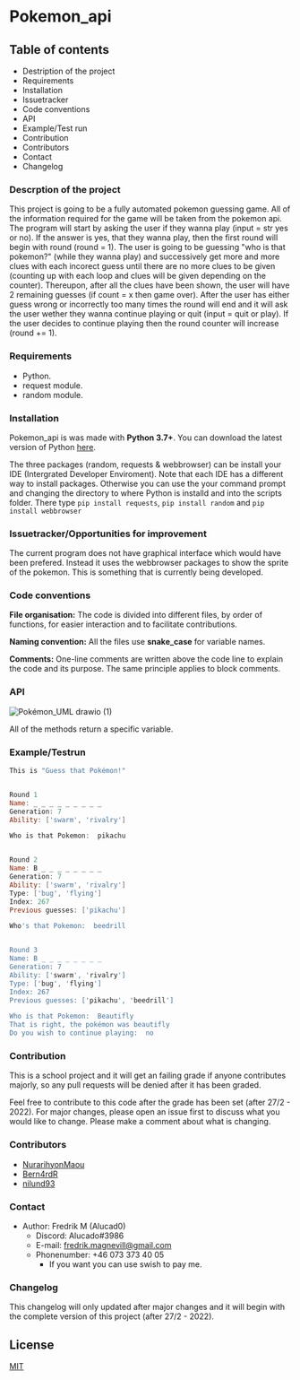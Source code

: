 # Pokemon_api

## Table of contents

- Destription of the project
- Requirements
- Installation
- Issuetracker
- Code conventions
- API
- Example/Test run
- Contribution
- Contributors
- Contact
- Changelog

### Descrption of the project

This project is going to be a fully automated pokemon guessing game. 
All of the information required for the game will be taken from the pokemon api. 
The program will start by asking the user if they wanna play (input = str yes or no). 
If the answer is yes, that they wanna play, then the first round will begin with round (round = 1). 
The user is going to be guessing "who is that pokemon?" (while they wanna play) and successively get more and more clues with each incorect guess until there are no more clues to be given (counting up with each loop and clues will be given depending on the counter). 
Thereupon, after all the clues have been shown, the user will have 2 remaining guesses (if count = x then game over). 
After the user has either guess wrong or incorrectly too many times the round will end and it will ask the user wether they wanna continue playing or quit (input = quit or play). 
If the user decides to continue playing then the round counter will increase (round += 1). 

### Requirements

- Python.
- request module.
- random module.

### Installation

Pokemon_api is was made with __Python 3.7+__. You can download the latest version of Python [here](https://www.python.org/downloads/).

The three packages (random, requests & webbrowser) can be install your IDE (Intergrated Developer Enviroment). 
Note that each IDE has a different way to install packages. 
Otherwise you can use the your command prompt and changing the directory to where Python is installd and into the scripts folder. 
There type `pip install requests`, `pip install random` and `pip install webbrowser`

### Issuetracker/Opportunities for improvement

The current program does not have graphical interface which would have been prefered. Instead it uses the webbrowser packages to show the sprite of the pokemon. This is something that is currently being developed.

### Code conventions

**File organisation:** The code is divided into different files, by order of functions, for easier interaction and to facilitate contributions.

**Naming convention:** All the files use **snake_case** for variable names.

**Comments:** One-line comments are written above the code line to explain the code and its purpose. The same principle applies to block comments.

### API

![Pokémon_UML drawio (1)](https://user-images.githubusercontent.com/96413210/154050589-eab9e130-c8b2-4807-909c-2dabcf3277f5.png)

All of the methods return a specific variable. 

### Example/Testrun

```powershell
This is "Guess that Pokémon!"


Round 1
Name: _ _ _ _ _ _ _ _ _      
Generation: 7
Ability: ['swarm', 'rivalry']

Who is that Pokemon:  pikachu


Round 2
Name: B _ _ _ _ _ _ _ _ 
Generation: 7
Ability: ['swarm', 'rivalry']
Type: ['bug', 'flying']
Index: 267
Previous guesses: ['pikachu']

Who's that Pokemon:  beedrill


Round 3
Name: B _ _ _ _ _ _ _ _
Generation: 7
Ability: ['swarm', 'rivalry']
Type: ['bug', 'flying']
Index: 267
Previous guesses: ['pikachu', 'beedrill']

Who is that Pokemon:  Beautifly 
That is right, the pokémon was beautifly
Do you wish to continue playing:  no

```

### Contribution

This is a school project and it will get an failing grade if anyone contributes majorly, so any pull requests will be denied after it has been graded. 

Feel free to contribute to this code after the grade has been set (after 27/2 - 2022). 
For major changes, please open an issue first to discuss what you would like to change. 
Please make a comment about what is changing. 

### Contributors

- [NurarihyonMaou](https://github.com/NurarihyonMaou)
- [Bern4rdR](https://github.com/Bern4rdR)
- [nilund93](https://github.com/Nilund93)

### Contact

- Author: Fredrik M (Alucad0)
  - Discord: Alucado#3986
  - E-mail: fredrik.magnevill@gmail.com
  - Phonenumber: +46 073 373 40 05
    - If you want you can use swish to pay me.

### Changelog

This changelog will only updated after major changes and it will begin with the complete version of this project (after 27/2 - 2022).

## License

[MIT](https://choosealicense.com/licenses/mit/)
